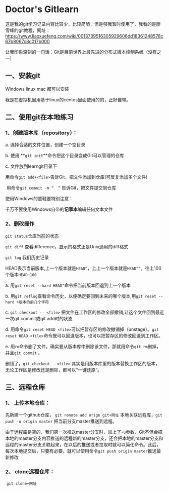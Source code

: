 #                             Doctor's  Gitlearn

这是我的git学习记录内容比较少，比较简陋，但是够我暂时使用了，我看的是廖雪峰的git教程，网址：https://www.liaoxuefeng.com/wiki/0013739516305929606dd18361248578c67b8067c8c017b000

 

让我印象深刻的一句话：Git是目前世界上最先进的分布式版本控制系统（没有之一）

## 一、安装git

Windows linux mac 都可以安装

我是在虚拟机里用基于linux的centos里面使用的的，正好自带。

## 二、使用git在本地练习

### 1、创建版本库（repository）：

a. 选择合适的文件位置，创建一个空目录

b. 使用 **`git init`**命令把这个目录变成Git可以管理的仓库

c. 文件放到learngit目录下

​        用命令`git add+<file>`告诉Git，把文件添加到仓库(可反复添加多个文件)

​         用命令`git commit -m “  ”` 告诉Git，把文件提交到仓库  

使用Windows的童鞋要特别注意：

千万不要使用Windows自带的**记事本**编辑任何文本文件

### 2、删改操作

`git status`仓库当前的状态

`git diff` 查看difference，显示的格式正是Unix通用的diff格式

`git log`  我们历史记录

HEAD表示当前版本,上一个版本就是`HEAD^`，上上一个版本就是`HEAD^^`，往上100个版本`HEAD~100`

a. 用`git reset --hard HEAD^`命令把当前版本回退到上一个版本

b. 用`git reflog`查看命令历史，以便确定要回到未来的哪个版本,用`git reset --hard +版本的前几个字符`

c.  `git checkout -- <file>` 把文件在工作区的修改全部撤销,让这个文件回到最近一次git commit或git add时的状态

d.  用命令`git reset HEAD <file>`可以把暂存区的修改撤销掉（unstage）。`git reset HEAD <file>`命令既可以回退版本，也可以把暂存区的修改回退到工作区。

e. 用`rm`命令删了文件。确实要从版本库中删除该文件，那就用命令`git rm`删掉，并且`git commit` 。

删错了，`git checkout --<file>` 其实是用版本库里的版本替换工作区的版本，无论工作区是修改还是删除，都可以“一键还原”。

 

## 三、远程仓库

### 1、 上传本地仓库：

先新建一个github仓库， `git remote add orign git+网址` 本地关联远程库，`git push -u origin master` 把当前分支master推送到远程。

   由于远程库是空的，我们第一次推送master分支时，加上了`-u`参数，Git不但会把本地的master分支内容推送的远程新的master分支，还会把本地的master分支和远程的master分支关联起来，在以后的推送或者拉取时就可以简化命令。此后，每次本地提交后，只要有必要，就可以使用命令`git push origin master`推送最新修改

### 2、 clone远程仓库：

​          `git clone+网址`

​     